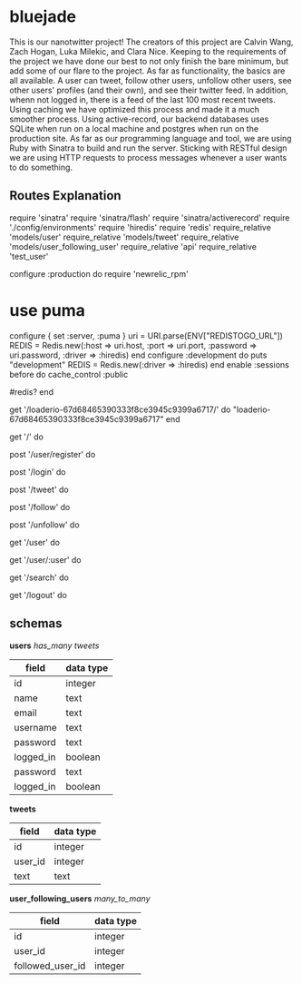 # bluejade
This is our nanotwitter project! The creators of this project are Calvin Wang, Zach Hogan, Luka Milekic, and Clara Nice. Keeping to the requirements of the project we have done our best to  not only finish the bare minimum, but add some of our flare to the project.  As far as functionality, the basics are all available.  A user can tweet, follow other users, unfollow other users, see other users' profiles (and their own), and see their twitter feed.  In addition, whenn not logged in, there is a feed of the last 100 most recent tweets.  Using caching we have optimized this process and made it a much smoother process. Using active-record, our backend databases uses SQLite when run on a local machine and postgres when run on the production site. As far as our programming language and tool, we are using Ruby with Sinatra to build and run the server.
Sticking with RESTful design we are using HTTP requests to process messages whenever a user wants to do something. 

## Routes Explanation
require 'sinatra'
require 'sinatra/flash'
require 'sinatra/activerecord'
require './config/environments'
require 'hiredis'
require 'redis'
require_relative 'models/user'
require_relative 'models/tweet'
require_relative 'models/user_following_user'
require_relative 'api'
require_relative 'test_user'

configure :production do
  require 'newrelic_rpm'
  # use puma
  configure { set :server, :puma }
  uri = URI.parse(ENV["REDISTOGO_URL"])
  REDIS = Redis.new(:host => uri.host, :port => uri.port, :password => uri.password, :driver => :hiredis)
end
configure :development do
  puts "development"
  REDIS = Redis.new(:driver => :hiredis)
end
enable :sessions
before do
  cache_control :public

  #redis?
end

get '/loaderio-67d68465390333f8ce3945c9399a6717/' do
  "loaderio-67d68465390333f8ce3945c9399a6717"
end

get '/' do

post '/user/register' do

post '/login' do

post '/tweet' do

post '/follow' do

post '/unfollow' do

get '/user' do

get '/user/:user' do


get '/search' do


get '/logout' do


## schemas

__users__
_has_many tweets_

field | data type
----- | -----
id | integer
name | text
email | text
username | text
password | text
logged_in | boolean
password | text
logged_in | boolean

__tweets__

field | data type
----- | -----
id | integer
user_id | integer
text | text

__user_following_users__
_many_to_many_

field | data type
----- | -----
id | integer
user_id | integer
followed_user_id | integer
